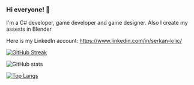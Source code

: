 ### Hi everyone! 👋


I'm a C# developer, game developer and game designer. Also I create my assests in Blender

Here is my LinkedIn account: https://www.linkedin.com/in/serkan-kılıc/


[![GitHub Streak](https://streak-stats.demolab.com?user=Serkan-K&theme=github-dark&hide_border=true&border_radius=5&fire=EB0000&ring=02EBBF&currStreakNum=FFFFFF&sideNums=EB09E8&stroke=EBEBEB&dates=EBEBEB&currStreakLabel=DDEB38&sideLabels=0AEB7D)](https://git.io/streak-stats)

![GitHub stats](https://github-readme-stats.vercel.app/api?username=Serkan-K&show_icons=true&theme=github_dark)

[![Top Langs](https://github-readme-stats.vercel.app/api/top-langs/?username=Serkan-K&layout=compact&theme=github_dark&hide=kotlin,swift,objective-c)](https://github.com/Serkan-K)


<!--
**Serkan-K/Serkan-K** is a ✨ _special_ ✨ repository because its `README.md` (this file) appears on your GitHub profile.

Here are some ideas to get you started:

- 🔭 I’m currently working on ...
- 🌱 I’m currently learning ...
- 👯 I’m looking to collaborate on ...
- 🤔 I’m looking for help with ...
- 💬 Ask me about ...
- 📫 How to reach me: ...
- 😄 Pronouns: ...
- ⚡ Fun fact: ...
-->
